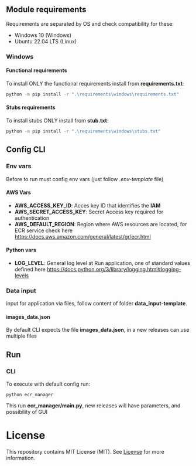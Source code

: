 ## Module requirements
Requirements are separated by OS and check compatibility for these:
- Windows 10 (Windows)
- Ubuntu 22.04 LTS (Linux)

### Windows
#### Functional requirements
To install ONLY the functional requirements install from **requirements.txt**:
```bash
python -m pip install -r ".\requirements\windows\requirements.txt"
```

#### Stubs requirements
To install stubs ONLY install from **stub.txt**:
```bash
python -m pip install -r ".\requirements\windows\stubs.txt"
```
## Config CLI
### Env vars
Before to run must config env vars (just follow *.env-template* file)

#### AWS Vars
- **AWS_ACCESS_KEY_ID**: Acces key ID that identifies the **IAM**
- **AWS_SECRET_ACCESS_KEY**: Secret Access key required for authentication
- **AWS_DEFAULT_REGION**: Region where AWS resources are located, for ECR service check here https://docs.aws.amazon.com/general/latest/gr/ecr.html

#### Python vars
- **LOG_LEVEL**: General log level at Run application, one of standard values defined here https://docs.python.org/3/library/logging.html#logging-levels

### Data input
input for application via files, follow content of folder **data_input-template**.

#### images_data.json
By default CLI expects the file **images_data.json**, in a new releases can use multiple files

## Run
### CLI
To execute with default config run:
```
python ecr_manager
```

This run **ecr_manager/__main__.py**, new releases will have parameters, and possibility of GUI

# License
This repository contains MIT License (MIT). See [License](/LICENSE) for more information.
